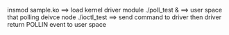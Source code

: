 insmod sample.ko
     ==> load kernel driver module
./poll_test & 
     ==> user space that polling deivce node
./ioctl_test 
    ==> send command to driver then driver return POLLIN event to user space
